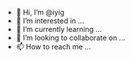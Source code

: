 - 👋 Hi, I’m @iyig
- 👀 I’m interested in ...
- 🌱 I’m currently learning ...
- 💞️ I’m looking to collaborate on ...
- 📫 How to reach me ...

<!---
iyig/iyig is a ✨ special ✨ repository because its `README.md` (this file) appears on your GitHub profile.
You can click the Preview link to take a look at your changes.
--->
